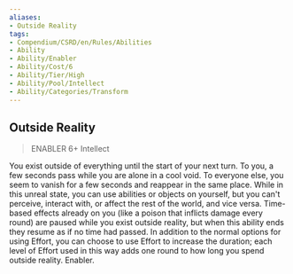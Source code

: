 ```yaml
---
aliases:
- Outside Reality
tags:
- Compendium/CSRD/en/Rules/Abilities
- Ability
- Ability/Enabler
- Ability/Cost/6
- Ability/Tier/High
- Ability/Pool/Intellect
- Ability/Categories/Transform
---
```


  
## Outside Reality  
>ENABLER 6+  Intellect  
  
You exist outside of everything until the start of your next turn. To you, a few seconds pass while you are alone in a cool void. To everyone else, you seem to vanish for a few seconds and reappear in the same place. While in this unreal state, you can use abilities or objects on yourself, but you can't perceive, interact with, or affect the rest of the world, and vice versa. Time-based effects already on you (like a poison that inflicts damage every round) are paused while you exist outside reality, but when this ability ends they resume as if no time had passed. In addition to the normal options for using Effort, you can choose to use Effort to increase the duration; each level of Effort used in this way adds one round to how long you spend outside reality. Enabler.